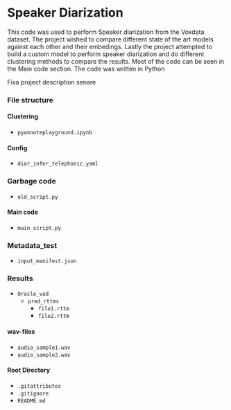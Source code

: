 # Speaker Diarization

This code was used to perform Speaker diarization from the Voxdata dataset. The project wished to compare different state of the art models against each other and their embedings. Lastly the project attempted to build a custom model to perform speaker diarization and do different clustering methods to compare the results. Most of the code can be seen in the Main code section. The code was written in Python

Fixa project description senare

### File structure

#### Clustering

- `pyannoteplayground.ipynb`

#### Config

- `diar_infer_telephonic.yaml`

###

### Garbage code

- `old_script.py`

#### Main code

- `main_script.py`

### Metadata_test

- `input_manifest.json`

### Results

- `Oracle_vad`
  - `pred_rttms`
    - `file1.rttm`
    - `file2.rttm`

#### wav-files

- `audio_sample1.wav`
- `audio_sample2.wav`

#### Root Directory

- `.gitattributes`
- `.gitignore`
- `README.md`
